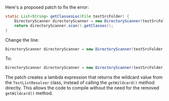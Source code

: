 Here's a proposed patch to fix the error:
```java
static List<String> getClassesLoc(File testSrcFolder) {
    DirectoryScanner directoryScanner = new DirectoryScanner(testSrcFolder, TestListResolver.getWildcard());
    return directoryScanner.scan().getClasses();
}
```
Change the line:
```java
DirectoryScanner directoryScanner = new DirectoryScanner(testSrcFolder, TestListResolver.getWildcard());
```
To:
```java
DirectoryScanner directoryScanner = new DirectoryScanner(testSrcFolder, () -> TestListResolver.getWildcard());
```
The patch creates a lambda expression that returns the wildcard value from the `TestListResolver` class, instead of calling the `getWildcard()` method directly. This allows the code to compile without the need for the removed `getWildcard()` method.